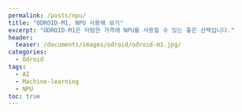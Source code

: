 ```yaml
---
permalink: /posts/npu/
title: "ODROID-M1, NPU 사용해 보기"
excerpt: "ODROID-M1은 저렴한 가격에 NPU를 사용할 수 있는 좋은 선택입니다."
header:
  teaser: /documents/images/odroid/odroid-m1.jpg/
categories:
  - Odroid
tags:
  - AI
  - Machine-learning
  - NPU
toc: true
---
```

